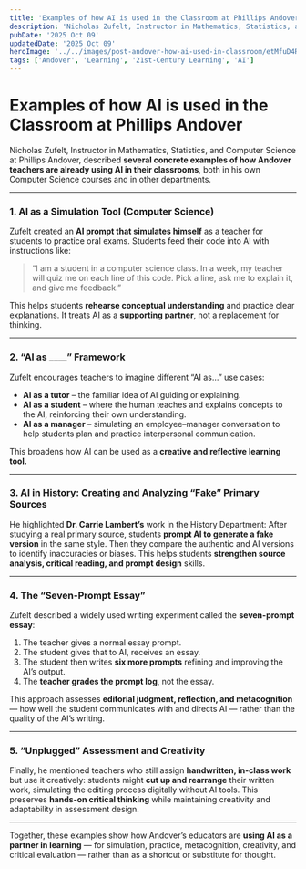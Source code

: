 ```yaml
---
title: 'Examples of how AI is used in the Classroom at Phillips Andover'
description: 'Nicholas Zufelt, Instructor in Mathematics, Statistics, and Computer Science at Phillips Andover described several concrete examples of how Andover teachers are already using AI in their classrooms'
pubDate: '2025 Oct 09'
updatedDate: '2025 Oct 09'
heroImage: '../../images/post-andover-how-ai-used-in-classroom/etMfuD4RBmbwhLycBzWVC.png'
tags: ['Andover', 'Learning', '21st-Century Learning', 'AI']
---
```


# Examples of how AI is used in the Classroom at Phillips Andover

Nicholas Zufelt, Instructor in Mathematics, Statistics, and Computer Science at Phillips Andover, described **several concrete examples of how Andover teachers are already using AI in their classrooms**, both in his own Computer Science courses and in other departments.

---

### **1. AI as a Simulation Tool (Computer Science)**

Zufelt created an **AI prompt that simulates himself** as a teacher for students to practice oral exams.
Students feed their code into AI with instructions like:

> “I am a student in a computer science class. In a week, my teacher will quiz me on each line of this code. Pick a line, ask me to explain it, and give me feedback.”

This helps students **rehearse conceptual understanding** and practice clear explanations.
It treats AI as a **supporting partner**, not a replacement for thinking.

---

### **2. “AI as \_\_\_\_” Framework**

Zufelt encourages teachers to imagine different “AI as…” use cases:

- **AI as a tutor** – the familiar idea of AI guiding or explaining.
- **AI as a student** – where the human teaches and explains concepts to the AI, reinforcing their own understanding.
- **AI as a manager** – simulating an employee–manager conversation to help students plan and practice interpersonal communication.

This broadens how AI can be used as a **creative and reflective learning tool.**

---

### **3. AI in History: Creating and Analyzing “Fake” Primary Sources**

He highlighted **Dr. Carrie Lambert’s** work in the History Department:
After studying a real primary source, students **prompt AI to generate a fake version** in the same style.
Then they compare the authentic and AI versions to identify inaccuracies or biases.
This helps students **strengthen source analysis, critical reading, and prompt design** skills.

---

### **4. The “Seven-Prompt Essay”**

Zufelt described a widely used writing experiment called the **seven-prompt essay**:

1. The teacher gives a normal essay prompt.
2. The student gives that to AI, receives an essay.
3. The student then writes **six more prompts** refining and improving the AI’s output.
4. The **teacher grades the prompt log**, not the essay.

This approach assesses **editorial judgment, reflection, and metacognition** — how well the student communicates with and directs AI — rather than the quality of the AI’s writing.

---

### **5. “Unplugged” Assessment and Creativity**

Finally, he mentioned teachers who still assign **handwritten, in-class work** but use it creatively:
students might **cut up and rearrange** their written work, simulating the editing process digitally without AI tools.
This preserves **hands-on critical thinking** while maintaining creativity and adaptability in assessment design.

---

Together, these examples show how Andover’s educators are **using AI as a partner in learning** — for simulation, practice, metacognition, creativity, and critical evaluation — rather than as a shortcut or substitute for thought.
